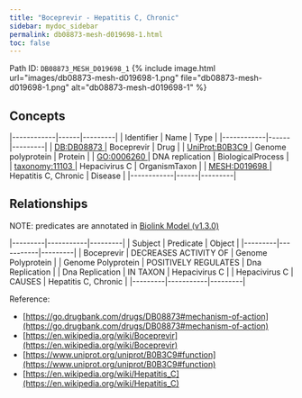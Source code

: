 ```yaml
---
title: "Boceprevir - Hepatitis C, Chronic"
sidebar: mydoc_sidebar
permalink: db08873-mesh-d019698-1.html
toc: false 
---
```



Path ID: `DB08873_MESH_D019698_1`
{% include image.html url="images/db08873-mesh-d019698-1.png" file="db08873-mesh-d019698-1.png" alt="db08873-mesh-d019698-1" %}

## Concepts

|------------|------|---------|
| Identifier | Name | Type    |
|------------|------|---------|
| <a href="https://identifiers.org/DB:DB08873">DB:DB08873 </a> | Boceprevir | Drug |
| <a href="https://identifiers.org/UniProt:B0B3C9">UniProt:B0B3C9 </a> | Genome polyprotein | Protein |
| <a href="https://identifiers.org/GO:0006260">GO:0006260 </a> | DNA replication | BiologicalProcess |
| <a href="https://identifiers.org/taxonomy:11103">taxonomy:11103 </a> | Hepacivirus C | OrganismTaxon |
| <a href="https://identifiers.org/MESH:D019698">MESH:D019698 </a> | Hepatitis C, Chronic | Disease |
|------------|------|---------|

## Relationships


NOTE: predicates are annotated in <a href="https://github.com/biolink/biolink-model/releases/tag/v1.3.0">Biolink Model (v1.3.0)</a>

|---------|-----------|---------|
| Subject | Predicate | Object  |
|---------|-----------|---------|
| Boceprevir | DECREASES ACTIVITY OF | Genome Polyprotein |
| Genome Polyprotein | POSITIVELY REGULATES | Dna Replication |
| Dna Replication | IN TAXON | Hepacivirus C |
| Hepacivirus C | CAUSES | Hepatitis C, Chronic |
|---------|-----------|---------|

Reference: 
  - [https://go.drugbank.com/drugs/DB08873#mechanism-of-action](https://go.drugbank.com/drugs/DB08873#mechanism-of-action)
  - [https://en.wikipedia.org/wiki/Boceprevir](https://en.wikipedia.org/wiki/Boceprevir)
  - [https://www.uniprot.org/uniprot/B0B3C9#function](https://www.uniprot.org/uniprot/B0B3C9#function)
  - [https://en.wikipedia.org/wiki/Hepatitis_C](https://en.wikipedia.org/wiki/Hepatitis_C)
